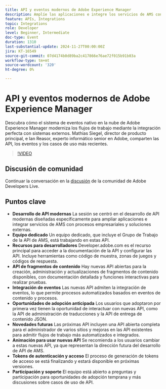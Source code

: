 ```yaml
---
title: API y eventos modernos de Adobe Experience Manager
description: Amplíe las aplicaciones e integre los servicios de AMS con las API modernas, con el apoyo de un equipo dedicado y recursos completos en developer.adobe.com, con nuevas API para fragmentos de contenido, integración de eventos y oportunidades para los pioneros.
feature: APIs, Integrations
topic: Integrations
role: Developer
level: Beginner, Intermediate
doc-type: Event
duration: 1310
last-substantial-update: 2024-11-27T00:00:00Z
jira: KT-16549
source-git-commit: 07d4174b0d89ba2c417866e76ae72f015b91b03a
workflow-type: tm+mt
source-wordcount: '320'
ht-degree: 0%

---
```



# API y eventos modernos de Adobe Experience Manager

Descubra cómo el sistema de eventos nativo en la nube de Adobe Experience Manager moderniza los flujos de trabajo mediante la integración perfecta con sistemas externos. Mathias Siegel, director de producto principal, e Ian Reasor, experto informático senior en Adobe, comparten las API, los eventos y los casos de uso más recientes.


>[!VIDEO](https://video.tv.adobe.com/v/3440203/?learn=on&enablevpops)

## Discusión de comunidad

Continuar la conversación en la [discusión](https://adobe.ly/3YMhKU9) de la comunidad de Adobe Developers Live.

## Puntos clave

* **Desarrollo de API modernas** La sesión se centró en el desarrollo de API modernas diseñadas específicamente para ampliar aplicaciones e integrar servicios de AMS con procesos empresariales y soluciones externas.
* **Equipo dedicado** Un equipo dedicado, que incluye el Grupo de Trabajo de la API de AMS, está trabajando en estas API.
* **Recursos para desarrolladores** Developer.adobe.com es el recurso principal para acceder a la documentación de la API y configurar las API. Incluye herramientas como código de muestra, zonas de juegos y códigos de respuesta.
* **API de fragmentos de contenido** Hay nuevas API abiertas para la creación, administración y actualizaciones de fragmentos de contenido disponibles, con documentación detallada y funciones interactivas para realizar pruebas.
* **Integración de eventos** Las nuevas API admiten la integración de eventos, lo que permite procesos automatizados basados en eventos de contenido y procesos.
* **Oportunidades de adopción anticipada** Los usuarios que adoptaron por primera vez tienen la oportunidad de interactuar con nuevas API, como la API de administración de traducciones y la API de entrega de contenido JSON.
* **Novedades futuras** Las próximas API incluyen una API abierta completa para el administrador de varios sitios y mejoras en las API existentes para admitir flujos de trabajo más automatizados e integrados.
* **Animación para usar nuevas API** Se recomienda a los usuarios cambiar a estas nuevas API, ya que representan la dirección futura del desarrollo de API de AMS.
* **Tokens de autenticación y acceso** El proceso de generación de tokens de acceso se está finalizando y estará disponible en próximas versiones.
* **Participación y soporte** El equipo está abierto a preguntas y participación para oportunidades de adopción temprana y más discusiones sobre casos de uso de API.

